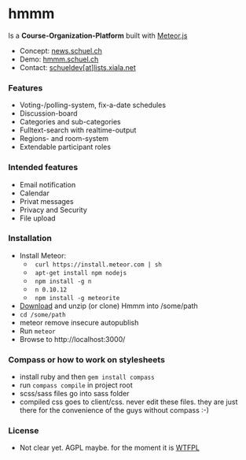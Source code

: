 hmmm
====

Is a **Course-Organization-Platform** built with [Meteor.js](http://meteor.com)

- Concept: [news.schuel.ch](news.schuel.ch "our blog")
- Demo: [hmmm.schuel.ch](hmmm.schuel.ch "runing here")
- Contact: [schueldev[at]lists.xiala.net](mailto:schueldev[_at_]lists.xiala.net "write us")

### Features
- Voting-/polling-system, fix-a-date schedules
- Discussion-board
- Categories and sub-categories
- Fulltext-search with realtime-output
- Regions- and room-system
- Extendable participant roles

### Intended features
- Email notification
- Calendar
- Privat messages
- Privacy and Security
- File upload

### Installation
- Install Meteor:
    - ` curl https://install.meteor.com | sh`
    - ` apt-get install npm nodejs`
    - ` npm install -g n`
    - ` n 0.10.12`
    - ` npm install -g meteorite`
- [Download](https://github.com/schuel/hmmm/archive/master.zip) and unzip (or clone) Hmmm into /some/path
- `cd /some/path`
- meteor remove insecure autopublish
- Run `meteor`
- Browse to http://localhost:3000/

### Compass or how to work on stylesheets
- install ruby and then `gem install compass`
- run `compass compile` in project root
- scss/sass files go into sass folder
- compiled css goes to client/css. never edit these files. they are just there for the convenience of the guys without compass :-)

### License
- Not clear yet. AGPL maybe. for the moment it is [WTFPL](http://www.wtfpl.net)
